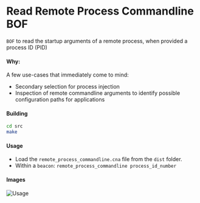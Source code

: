 # Read Remote Process Commandline BOF
`BOF` to read the startup arguments of a remote process, when provided a process ID (PID)

#### Why:
A few use-cases that immediately come to mind:
- Secondary selection for process injection
- Inspection of remote commandline arguments to identify possible configuration paths for applications 

#### Building
```bash
cd src
make
```

#### Usage
- Load the `remote_process_commandline.cna` file from the `dist` folder.
- Within a `beacon`: `remote_process_commandline process_id_number`

#### Images
![Usage](https://i.ibb.co/0ns6ZkT/remote-cli.png)

